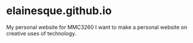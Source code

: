 elainesque.github.io
====================

My personal website for MMC3260
I want to make a personal website on creative uses of technology.
